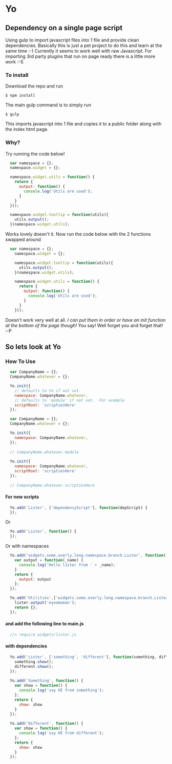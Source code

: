 # Yo

## Dependency on a single page script

Using gulp to import javascript files into 1 file and provide clean dependencies.
Basically this is just a pet project to do this and learn at the same time :-)
Currently it seems to work well with raw Javascript.  For importing 3rd party plugins that run on page ready there is a little more work :-S

### To install

Download the repo and run

```
$ npm install
```

The main gulp command is to simply run

```
$ gulp
```

This imports javascript into 1 file and copies it to a public folder along with the index html page.

### Why?

Try running the code below!

```javascript
  var namespace = {};
  namespace.widget = {};

  namespace.widget.utils = function() {
    return {
      output: function() {
        console.log('Utils are used');
      }
    }
  }();

  namespace.widget.tooltip = function(utils){
    utils.output();
  }(namespace.widget.utils);
```

Works lovely doesn't it.  Now run the code below with the 2 functions swapped around

```javascript
  var namespace = {};
    namespace.widget = {};

    namespace.widget.tooltip = function(utils){
      utils.output();
    }(namespace.widget.utils);

    namespace.widget.utils = function() {
      return {
        output: function() {
          console.log('Utils are used');
        }
      }
    }();
```

Doesn't work very well at all.  *I can put them in order or have an init function at the bottom of the page though!* You say!
Well forget you and forget that! :-P

## So lets look at Yo

### How To Use

```javascript
  var CompanyName = {};
  CompanyName.whatever = {};

  Yo.init({
    // defaults to Yo if not set.
    namespace: CompanyName.whatever,
    // defaults to 'module' if not set.  For example
    scriptRoot: 'scriptiesHere'
  });
```


```javascript
  var CompanyName = {};
  CompanyName.whatever = {};

  Yo.init({
    namespace: CompanyName.whatever,
  });
  
  // CompanyName.whatever.module
  
  Yo.init({
    namespace: CompanyName.whatever,
    scriptRoot: 'scriptiesHere'
  });
  
  // CompanyName.whatever.scriptiesHere
```




#### For new scripts

```javascript
  Yo.add('Lister', ['dependencyScript'], function(depScript) {
  });
```

Or

```javascript
  Yo.add('Lister', function() {
  });
```

Or with namespaces

```javascript
  Yo.add('widgets.some.overly.long.namespace.branch.Lister', function() {
    var output = function(_name) {
      console.log('Hello lister from ' + _name);
    }
    return {
      output: output
    };
  });

  Yo.add('Utilities',['widgets.some.overly.long.namespace.branch.Lister'], function(lister) {
    lister.output('eyeamaman');
    return {};
  });
```

#### and add the following line to main.js

```javascript
  //= require widgets/lister.js
```


#### with dependencies

```javascript
  Yo.add('Lister', ['something', 'different'], function(something, different) {
    something.show();
    different.show();
  });
  
  Yo.add('Something', function() {
    var show = function() {
      console.log('say HI from something');
    };
    return {
      show: show
    }
  });
  
  Yo.add('Different', function() {
    var show = function() {
      console.log('say HI from different');
    };
    return {
      show: show
    }
  });
```

